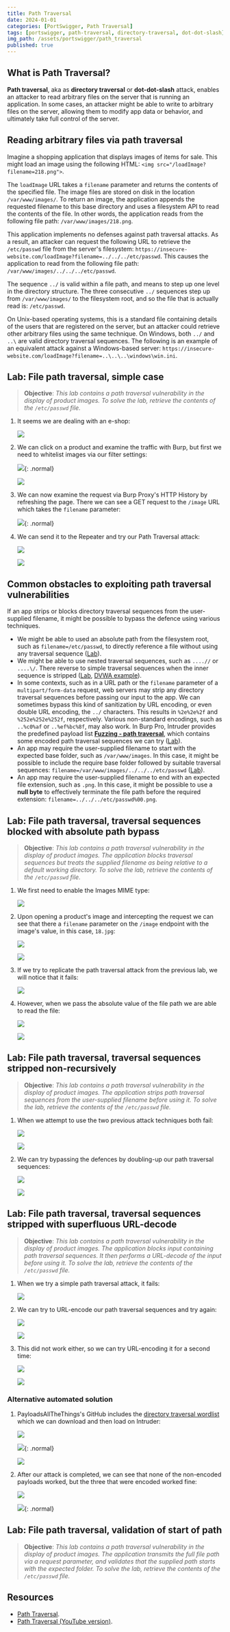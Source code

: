 ```yaml
---
title: Path Traversal
date: 2024-01-01
categories: [PortSwigger, Path Traversal]
tags: [portswigger, path-traversal, directory-traversal, dot-dot-slash]
img_path: /assets/portswigger/path_traversal
published: true
---
```


## What is Path Traversal?

**Path traversal**, aka as **directory traversal** or **dot-dot-slash** attack, enables an attacker to read arbitrary files on the server that is running an application. In some cases, an attacker might be able to write to arbitrary files on the server, allowing them to modify app data or behavior, and ultimately take full control of the server.

## Reading arbitrary files via path traversal

Imagine a shopping application that displays images of items for sale. This might load an image using the following HTML: `<img src="/loadImage?filename=218.png">`.

The `loadImage` URL takes a `filename` parameter and returns the contents of the specified file. The image files are stored on disk in the location `/var/www/images/`. To return an image, the application appends the requested filename to this base directory and uses a filesystem API to read the contents of the file. In other words, the application reads from the following file path: `/var/www/images/218.png`.

This application implements no defenses against path traversal attacks. As a result, an attacker can request the following URL to retrieve the `/etc/passwd` file from the server's filesystem: `https://insecure-website.com/loadImage?filename=../../../etc/passwd`. This causes the application to read from the following file path: `/var/www/images/../../../etc/passwd`.

The sequence `../` is valid within a file path, and means to step up one level in the directory structure. The three consecutive `../` sequences step up from `/var/www/images/` to the filesystem root, and so the file that is actually read is: `/etc/passwd`.

On Unix-based operating systems, this is a standard file containing details of the users that are registered on the server, but an attacker could retrieve other arbitrary files using the same technique. On Windows, both `../` and `..\` are valid directory traversal sequences. The following is an example of an equivalent attack against a Windows-based server: `https://insecure-website.com/loadImage?filename=..\..\..\windows\win.ini`.

## Lab: File path traversal, simple case

> **Objective**: _This lab contains a path traversal vulnerability in the display of product images. To solve the lab, retrieve the contents of the `/etc/passwd` file._

1. It seems we are dealing with an e-shop:

    ![](../server-side/directory_traversal/dir_tra_home.png)

2. We can click on a product and examine the traffic with Burp, but first we need to whitelist images via our filter settings:

    ![](../server-side/directory_traversal/dir_tra_filter_settings.png){: .normal}

    ![](../server-side/directory_traversal/dir_tra_filter_settings_2.png)

3. We can now examine the request via Burp Proxy's HTTP History by refreshing the page. There we can see a GET request to the `/image` URL which takes the `filename` parameter:

    ![](../server-side/directory_traversal/dir_tra_request_image.png){: .normal}

4. We can send it to the Repeater and try our Path Traversal attack:

    ![](../server-side/directory_traversal/dir_tra_repeater.png)

    ![](../server-side/directory_traversal/dir_tra_solved.png)

## Common obstacles to exploiting path traversal vulnerabilities

If an app strips or blocks directory traversal sequences from the user-supplied filename, it might be possible to bypass the defence using various techniques.
- We might be able to used an absolute path from the filesystem root, such as `filename=/etc/passwd`, to directly reference a file without using any traversal sequence ([Lab](https://cspanias.github.io/posts/PS-Path-Traversal/#lab-file-path-traversal-traversal-sequences-blocked-with-absolute-path-bypass)).
- We might be able to use nested traversal sequences, such as `....//` or `....\/`. There reverse to simple traversal sequences when the inner sequence is stripped ([Lab](https://cspanias.github.io/posts/PS-Path-Traversal/#lab-file-path-traversal-traversal-sequences-stripped-non-recursively), [DVWA example](https://cspanias.github.io/posts/DVWA-File-Inclusion/#local-file-inclusion-1)).
- In some contexts, such as in a URL path or the `filename` parameter of a `multipart/form-data` request, web servers may strip any directory traversal sequences before passing our input to the app. We can sometimes bypass this kind of sanitization by URL encoding, or even double URL encoding, the `../` characters. This results in `%2e%2e%2f` and `%252e%252e%252f`, respectively. Various non-standard encodings, such as `..%c0%af` or `..%ef%bc%8f`, may also work. In Burp Pro, Intruder provides the predefined payload list [**Fuzzing - path traversal**](https://github.com/swisskyrepo/PayloadsAllTheThings/blob/master/Directory%20Traversal/Intruder/directory_traversal.txt), which contains some encoded path traversal sequences we can try ([Lab](https://cspanias.github.io/posts/PS-Path-Traversal/#lab-file-path-traversal-traversal-sequences-stripped-with-superfluous-url-decode)).
- An app may require the user-supplied filename to start with the expected base folder, such as `/var/www/images`. In this case, it might be possible to include the require base folder followed by suitable traversal sequences: `filename=/var/www/images/../../../etc/passwd` ([Lab](https://cspanias.github.io/posts/PS-Path-Traversal/#lab-file-path-traversal-traversal-sequences-stripped-with-superfluous-url-decode)).
- An app may require the user-supplied filename to end with an expected file extension, such as `.png`. In this case, it might be possible to use a **null byte** to effectively terminate the file path before the required extension: `filename=../../../etc/passwd%00.png`.

## Lab: File path traversal, traversal sequences blocked with absolute path bypass

> **Objective**: _This lab contains a path traversal vulnerability in the display of product images. The application blocks traversal sequences but treats the supplied filename as being relative to a default working directory. To solve the lab, retrieve the contents of the `/etc/passwd` file._

1. We first need to enable the Images MIME type:

    ![](lab1_image_filter.png)

2. Upon opening a product's image and intercepting the request we can see that there a `filename` parameter on the `/image` endpoint with the image's value, in this case, `18.jpg`:

    ![](lab1_image_new_tab.png)

    ![](lab1_image_burp.png)

3. If we try to replicate the path traversal attack from the previous lab, we will notice that it fails:

    ![](lab1_attack_fail.png)

4. However, when we pass the absolute value of the file path we are able to read the file:

    ![](lab1_passwd.png)

    ![](lab1_solved.png)

## Lab: File path traversal, traversal sequences stripped non-recursively

> **Objective**: _This lab contains a path traversal vulnerability in the display of product images. The application strips path traversal sequences from the user-supplied filename before using it. To solve the lab, retrieve the contents of the `/etc/passwd` file._

1. When we attempt to use the two previous attack techniques both fail:

    ![](lab2_attack_fail.png)

    ![](lab2_attack_fail_1.png)

2. We can try bypassing the defences by doubling-up our path traversal sequences:

    ![](lab2_attack.png)

    ![](lab2_solved.png)

## Lab: File path traversal, traversal sequences stripped with superfluous URL-decode

> **Objective**: _This lab contains a path traversal vulnerability in the display of product images. The application blocks input containing path traversal sequences. It then performs a URL-decode of the input before using it. To solve the lab, retrieve the contents of the `/etc/passwd` file._

1. When we try a simple path traversal attack, it fails:

    ![](lab3_simple_attack.png)

2. We can try to URL-encode our path traversal sequences and try again:

    ![](lab3_url_enc.png)

    ![](lab3_url_enc_once.png)

3. This did not work either, so we can try URL-encoding it for a second time:

    ![](lab3_url_enc_twice.png)

    ![](lab3_solved.png)

### Alternative automated solution

1. PayloadsAllTheThings's GitHub includes the [directory traversal wordlist](https://github.com/swisskyrepo/PayloadsAllTheThings/blob/master/Directory%20Traversal/Intruder/directory_traversal.txt) which we can download and then load on Intruder:

    ![](lab3_path_traversal_enc_wordlist.png)

    ![](lab3_payload_pos.png){: .normal}

    ![](lab3_payload_settings.png)

2. After our attack is completed, we can see that none of the non-encoded payloads worked, but the three that were encoded worked fine:

    ![](lab3_non_enc_payloads.png)

    ![](lab3_enc_payloads.png){: .normal}


## Lab: File path traversal, validation of start of path

> **Objective**: _This lab contains a path traversal vulnerability in the display of product images. The application transmits the full file path via a request parameter, and validates that the supplied path starts with the expected folder. To solve the lab, retrieve the contents of the `/etc/passwd` file._



## Resources

- [Path Traversal](https://portswigger.net/web-security/file-path-traversal).
- [Path Traversal (YouTube version)](https://www.youtube.com/watch?v=NQwUDLMOrHo&t=11s).